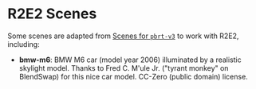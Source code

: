 # R2E2 Scenes

Some scenes are adapted from [Scenes for `pbrt-v3`](https://www.pbrt.org/scenes-v3) to work
with R2E2, including:

- **bmw-m6**: BMW M6 car (model year 2006) illuminated by a realistic skylight
model. Thanks to Fred C. M'ule Jr. ("tyrant monkey" on BlendSwap) for this nice
car model. CC-Zero (public domain) license.
